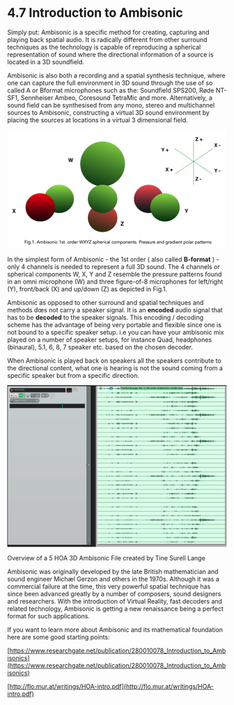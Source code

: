 # 4.7 Introduction to Ambisonic

Simply put: Ambisonic is a specific method for creating, capturing and playing
back spatial audio. It is radically different from other surround techniques as the
technology is capable of reproducing a spherical representation of sound where
the directional information of a source is located in a 3D soundfield.

Ambisonic is also both a recording and a spatial synthesis technique, where one
can capture the full environment in 3D sound through the use of so called A or Bformat microphones such as the: Soundfield SPS200, Røde NT-SF1, Sennheiser
Ambeo, Coresound TetraMic and more. Alternatively, a sound field can be synthesised from any mono, stereo and multichannel sources to Ambisonic, constructing
a virtual 3D sound environment by placing the sources at locations in a virtual 3
dimensional field.

![](../include/SpatRevolution_UserGuide_-045.jpg)

In the simplest form of Ambisonic - the 1st order ( also called **B-format** ) - only 4
channels is needed to represent a full 3D sound. The 4 channels or spherical components W, X, Y and Z resemble the pressure patterns found in an omni microphone (W) and three figure-of-8 microphones for left/right (Y), front/back (X) and
up/down (Z) as depicted in Fig.1.

Ambisonic as opposed to other surround and spatial techniques and methods
dœs not carry a speaker signal. It is an **encoded** audio signal that has to be **decoded** to the speaker signals. This encoding / decoding scheme has the advantage of being very portable and flexible since one is not bound to a specific
speaker setup. i.e you can have your ambisonic mix played on a number of speaker
setups, for instance Quad, headphones (binaural), 5.1, 6, 8, 7 speaker etc. based on
the chosen decoder.

When Ambisonic is played back on speakers all the speakers contribute to the directional content, what one is hearing is not the sound coming from a specific
speaker but from a specific direction.

![](../include/SpatRevolution_UserGuide_-047.jpg)

Overview of a 5 HOA 3D Ambisonic File created by Tine Surell Lange

Ambisonic was originally developed by the late British mathematician and sound
engineer Michæl Gerzon and others in the 1970s. Although it was a commercial
failure at the time, this very powerful spatial technique has since been advanced
greatly by a number of composers, sound designers and researchers. With the introduction of Virtual Reality, fast decoders and related technology, Ambisonic is
getting a new renaissance being a perfect format for such applications.

If you want to learn more about Ambisonic and its mathematical foundation here
are some good starting points:

[https://www.researchgate.net/publication/280010078_Introduction_to_Ambisonics](https://www.researchgate.net/publication/280010078_Introduction_to_Ambisonics)

[http://flo.mur.at/writings/HOA-intro.pdf](http://flo.mur.at/writings/HOA-intro.pdf)

